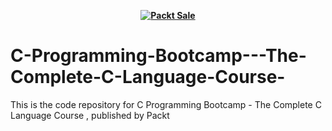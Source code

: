 
<b><p align='center'>[![Packt Sale](https://static.packt-cdn.com/assets/images/packt+events/Improve_UX.png)](https://packt.link/algotradingpython)</p></b> 

# C-Programming-Bootcamp---The-Complete-C-Language-Course-
This is the code repository for C Programming Bootcamp - The Complete C Language Course , published by Packt
